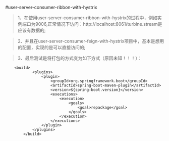#user-server-consumer-ribbon-with-hystrix

>1、在使用user-server-consumer-ribbon-with-hystrix的过程中，例如实例端口为9006,正常情况下访问：http://localhost:8061/turbine.stream是应该有数据的;

>2、并且在user-server-consumer-feign-with-hystrix项目中，基本是想用的配置，实现的是可以直接访问的;

>3、最后测试是将打包的方式变为如下方式（原因未知！！！）：

```
    <build>
            <plugins>
                <plugin>
                    <groupId>org.springframework.boot</groupId>
                    <artifactId>spring-boot-maven-plugin</artifactId>
                    <version>${spring-boot.version}</version>
                    <executions>
                        <execution>
                            <goals>
                                <goal>repackage</goal>
                            </goals>
                        </execution>
                    </executions>
                </plugin>
            </plugins>
        </build>
```
